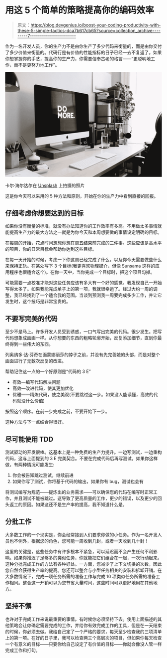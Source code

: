 # 用这 5 个简单的策略提高你的编码效率

> 原文：<https://blog.devgenius.io/boost-your-coding-productivity-with-these-5-simple-tactics-dca7b617cb65?source=collection_archive---------7----------------------->

作为一名开发人员，你的生产力不是由你生产了多少代码来衡量的，而是由你交付了多少价值来衡量的。代码行是有价值的性能指标的日子已经一去不复返了。如果你想掌握你的手艺，提高你的生产力，你需要信奉古老的格言——“更聪明地工作，而不是更努力地工作”。

![](img/3f39aead12a37dcdaeb88a715d20034a.png)

卡尔·海尔达尔在 [Unsplash](https://unsplash.com/s/photos/productivity?utm_source=unsplash&utm_medium=referral&utm_content=creditCopyText) 上拍摄的照片

这是你今天可以采用的 5 种方法和原则，开始在你的生产力中看到直接的回报。

## 仔细考虑你想要达到的目标

如果你没有衡量的标准，就没有办法知道你的工作效率有多高。不用做太多事情就能提高生产力的最大方法之一就是为你今天和本周想要做的事情设定明确的目标。

在每周的开始，花点时间想想你想在周五结束前完成的三件事。这些应该是高水平的项目，你的日常目标会帮助你达到这些目标。

在每一天开始的时候，考虑一下你这周已经完成了什么，以及你今天需要做些什么来保持正轨。在某处写下 3 个目标(我更喜欢物理媒介，但像 Sunsama 这样的应用程序也很适合这个)。在你一天中，当你完成一个目标时，把这个项目勾掉。

可能需要一点校准才能对这些任务应该有多大有一个好的感觉。我发现自己一开始写得太多了。如果我能完成单子上的第一项，我就很幸运了。经过大约一周的调整，我已经找到了一个适合我的范围。当谈到预测我一周要完成多少工作，并让它发生时，这个技巧是非常宝贵的。

## 不要写完美的代码

至少不是马上。许多开发人员受到诱惑，一口气写出完美的代码。很少发生。把写代码想象成画画一样。从你想要的东西的粗略轮廓开始，反复添加细节，直到你最终得到一些伟大的东西。

列奥纳多·达·芬奇在画蒙娜丽莎的脖子之前，并没有先完善她的头部，而是对整个画面进行了无数次反复的改进。

帮助记住这一点的一个好原则是“代码的 3 E”

*   有效—编写代码解决问题
*   高效—改进代码，使其更加优化
*   优雅——精炼代码，使之美观(不要跳过这一步。如果没人能读懂，高效的代码就没什么价值)

按照这个顺序。在前一步完成之前，不要开始下一步。

这种方法与下一点结合得很好。

## 尽可能使用 TDD

测试驱动的开发很棒。这基本上是一种免费的生产力提升。一边写测试，一边重构代码，这与上面提到的 3 E 完美契合。不要在完成代码后再写测试。如果你这样做，有两种情况可能发生:

1.  你会被告知跳过测试，继续前进
2.  如果你写了测试，你将基于代码的输出，如果你有 bug，测试也会有

将测试编写为规范——提炼出的业务需求——可以确保您的代码在编写时正常工作，并且测试不能被跳过。这导致了更高质量的工作，更少的错误，以及更少的回头返工的原因。如果这还不是生产率的提高，我不知道什么是。

## 分批工作

大多数工作的一个现实是，你会经常接到人们要求你做的小任务。作为一名开发人员也不例外，根据您的角色，您可能一周收到几封，或者一天收到几十封！

这里的关键是，这些任务中有许多根本不紧急，可以延迟而不会产生任何不利影响。如果你推迟了足够多的类似任务，你就能把它们组合在一起，一次行动起来。这种分批完成工作的方法有各种好处。一方面，您减少了上下文切换的次数，因此您自然会获得生产率的提高。您还可以整合与小型任务相关的安装和拆卸开销。在大多数情况下，完成一项任务所需的准备工作与完成 10 项类似任务所需的准备工作相同。整合这一开销可以为您节省大量时间，这些时间可以更好地用在其他地方。

## 坚持不懈

也许对于完成工作来说最重要的事情。有时候你必须坚持下去。使用上面描述的其他策略会让你确定需要完成的工作，并给你有效完成工作的工具，但是在一天结束的时候，你必须去做。我给自己定了一个严格的要求，每天至少检查我的三项清单上的第一项。在好的日子里，我可以检查两三个高层次的项目，但如果你每天检查一个有意义的目标——只要你给自己设定了有价值的目标——你就会像没人管一样完成工作和打勾。